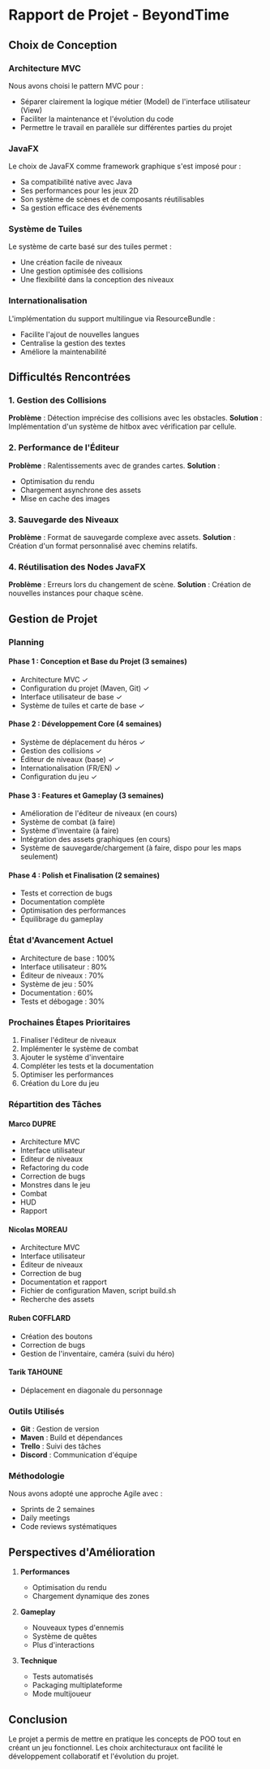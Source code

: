 # Rapport de Projet - BeyondTime

## Choix de Conception

### Architecture MVC

Nous avons choisi le pattern MVC pour :
- Séparer clairement la logique métier (Model) de l'interface utilisateur (View)
- Faciliter la maintenance et l'évolution du code
- Permettre le travail en parallèle sur différentes parties du projet

### JavaFX

Le choix de JavaFX comme framework graphique s'est imposé pour :
- Sa compatibilité native avec Java
- Ses performances pour les jeux 2D
- Son système de scènes et de composants réutilisables
- Sa gestion efficace des événements

### Système de Tuiles

Le système de carte basé sur des tuiles permet :
- Une création facile de niveaux
- Une gestion optimisée des collisions
- Une flexibilité dans la conception des niveaux

### Internationalisation

L'implémentation du support multilingue via ResourceBundle :
- Facilite l'ajout de nouvelles langues
- Centralise la gestion des textes
- Améliore la maintenabilité

## Difficultés Rencontrées

### 1. Gestion des Collisions
**Problème** : Détection imprécise des collisions avec les obstacles.
**Solution** : Implémentation d'un système de hitbox avec vérification par cellule.

### 2. Performance de l'Éditeur
**Problème** : Ralentissements avec de grandes cartes.
**Solution** : 
- Optimisation du rendu
- Chargement asynchrone des assets
- Mise en cache des images

### 3. Sauvegarde des Niveaux
**Problème** : Format de sauvegarde complexe avec assets.
**Solution** : Création d'un format personnalisé avec chemins relatifs.

### 4. Réutilisation des Nodes JavaFX
**Problème** : Erreurs lors du changement de scène.
**Solution** : Création de nouvelles instances pour chaque scène.

## Gestion de Projet

### Planning

#### Phase 1 : Conception et Base du Projet (3 semaines)
- Architecture MVC ✓
- Configuration du projet (Maven, Git) ✓
- Interface utilisateur de base ✓
- Système de tuiles et carte de base ✓

#### Phase 2 : Développement Core (4 semaines)
- Système de déplacement du héros ✓
- Gestion des collisions ✓
- Éditeur de niveaux (base) ✓
- Internationalisation (FR/EN) ✓
- Configuration du jeu ✓

#### Phase 3 : Features et Gameplay (3 semaines)
- Amélioration de l'éditeur de niveaux (en cours)
- Système de combat (à faire)
- Système d'inventaire (à faire)
- Intégration des assets graphiques (en cours)
- Système de sauvegarde/chargement (à faire, dispo pour les maps seulement)

#### Phase 4 : Polish et Finalisation (2 semaines)
- Tests et correction de bugs
- Documentation complète
- Optimisation des performances
- Équilibrage du gameplay

### État d'Avancement Actuel
- Architecture de base : 100%
- Interface utilisateur : 80%
- Éditeur de niveaux : 70%
- Système de jeu : 50%
- Documentation : 60%
- Tests et débogage : 30%

### Prochaines Étapes Prioritaires
1. Finaliser l'éditeur de niveaux
2. Implémenter le système de combat
3. Ajouter le système d'inventaire
4. Compléter les tests et la documentation
5. Optimiser les performances
6. Création du Lore du jeu 

### Répartition des Tâches

#### Marco DUPRE
- Architecture MVC
- Interface utilisateur
- Editeur de niveaux
- Refactoring du code 
- Correction de bugs
- Monstres dans le jeu
- Combat
- HUD 
- Rapport 


#### Nicolas MOREAU
- Architecture MVC 
- Interface utilisateur
- Éditeur de niveaux
- Correction de bug 
- Documentation et rapport 
- Fichier de configuration Maven, script build.sh 
- Recherche des assets 

#### Ruben COFFLARD
- Création des boutons 
- Correction de bugs
- Gestion de l'inventaire, caméra (suivi du héro) 

#### Tarik TAHOUNE
- Déplacement en diagonale du personnage

### Outils Utilisés

- **Git** : Gestion de version
- **Maven** : Build et dépendances
- **Trello** : Suivi des tâches
- **Discord** : Communication d'équipe

### Méthodologie

Nous avons adopté une approche Agile avec :
- Sprints de 2 semaines
- Daily meetings
- Code reviews systématiques

## Perspectives d'Amélioration

1. **Performances**
   - Optimisation du rendu
   - Chargement dynamique des zones

2. **Gameplay**
   - Nouveaux types d'ennemis
   - Système de quêtes
   - Plus d'interactions

3. **Technique**
   - Tests automatisés
   - Packaging multiplateforme
   - Mode multijoueur

## Conclusion

Le projet a permis de mettre en pratique les concepts de POO tout en créant un jeu fonctionnel. Les choix architecturaux ont facilité le développement collaboratif et l'évolution du projet. 
